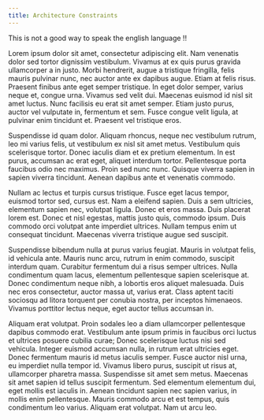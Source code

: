 ```yaml
---
title: Architecture Constraints
---
```

T﻿his is not a good way to speak the english language !!

Lorem ipsum dolor sit amet, consectetur adipiscing elit. Nam venenatis dolor sed tortor dignissim vestibulum. Vivamus at ex quis purus gravida ullamcorper a in justo. Morbi hendrerit, augue a tristique fringilla, felis mauris pulvinar nunc, nec auctor ante ex dapibus augue. Etiam at felis risus. Praesent finibus ante eget semper tristique. In eget dolor semper, varius neque et, congue urna. Vivamus sed velit dui. Maecenas euismod id nisl sit amet luctus. Nunc facilisis eu erat sit amet semper. Etiam justo purus, auctor vel vulputate in, fermentum et sem. Fusce congue velit ligula, at pulvinar enim tincidunt et. Praesent vel tristique eros.

Suspendisse id quam dolor. Aliquam rhoncus, neque nec vestibulum rutrum, leo mi varius felis, ut vestibulum ex nisl sit amet metus. Vestibulum quis scelerisque tortor. Donec iaculis diam et ex pretium elementum. In est purus, accumsan ac erat eget, aliquet interdum tortor. Pellentesque porta faucibus odio nec maximus. Proin sed nunc nunc. Quisque viverra sapien in sapien viverra tincidunt. Aenean dapibus ante et venenatis commodo.

Nullam ac lectus et turpis cursus tristique. Fusce eget lacus tempor, euismod tortor sed, cursus est. Nam a eleifend sapien. Duis a sem ultricies, elementum sapien nec, volutpat ligula. Donec et eros massa. Duis placerat lorem est. Donec et nisl egestas, mattis justo quis, commodo ipsum. Duis commodo orci volutpat ante imperdiet ultrices. Nullam tempus enim ut consequat tincidunt. Maecenas viverra tristique augue sed suscipit.

Suspendisse bibendum nulla at purus varius feugiat. Mauris in volutpat felis, id vehicula ante. Mauris nunc arcu, rutrum in enim commodo, suscipit interdum quam. Curabitur fermentum dui a risus semper ultrices. Nulla condimentum quam lacus, elementum pellentesque sapien scelerisque at. Donec condimentum neque nibh, a lobortis eros aliquet malesuada. Duis nec eros consectetur, auctor massa ut, varius erat. Class aptent taciti sociosqu ad litora torquent per conubia nostra, per inceptos himenaeos. Vivamus porttitor lectus neque, eget auctor tellus accumsan in.

Aliquam erat volutpat. Proin sodales leo a diam ullamcorper pellentesque dapibus commodo erat. Vestibulum ante ipsum primis in faucibus orci luctus et ultrices posuere cubilia curae; Donec scelerisque luctus nisi sed vehicula. Integer euismod accumsan nulla, in rutrum erat ultricies eget. Donec fermentum mauris id metus iaculis semper. Fusce auctor nisl urna, eu imperdiet nulla tempor id. Vivamus libero purus, suscipit ut risus at, ullamcorper pharetra massa. Suspendisse sit amet sem metus. Maecenas sit amet sapien id tellus suscipit fermentum. Sed elementum elementum dui, eget mollis est iaculis in. Aenean tincidunt sapien nec sapien varius, in mollis enim pellentesque. Mauris commodo arcu et est tempus, quis condimentum leo varius. Aliquam erat volutpat. Nam ut arcu leo.
